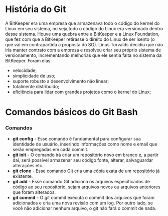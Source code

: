 # História do Git

A BitKeeper era uma empresa que armazenava todo o código do kernel do Linux em seu sistema, ou seja,todo o código do Linux era versionado dentro desse sistema. Houve uma quebra entre a BitKeeper e a Linux Foundation, que fez com que a BitKeeper retirasse o direito do Linux de ser isento (o que vai em contrapartida a proposta do SO). Linus Torvalds decidiu que não iria manter contrato com a empresa e resolveu criar seu próprio sistema de versionamento, incrementando melhorias que ele sentia falta no sistema da BitKeeper. Foram elas:  

- velocidade;
- simplicidade de uso;
- suporte robusto a desenvolvimento não linear;
- totalmente distribuído;
- eficiência para lidar com grandes projetos como o kernel do Linux;


# Comandos básicos do Git Bash

### Comandos 

- **git config** - Esse comando é fundamental para configurar sua identidade de usuário, inserindo informações como nome e email que serão empregadas em cada commit.
- **git init** - O comando irá criar um repositório novo em branco e, a partir daí, será possível armazenar seu código fonte, alterar, salvaguardar alterações etc.
- **git clone** - Esse comando Git cria uma cópia exata de um repositório já existente.
- **git add** - Esse comando Git adiciona os arquivos especificados de código ao seu repositório, sejam arquivos novos ou arquivos anteriores que foram alterados.
- **git commit** - O git commit executa o commit dos arquivos que foram adicionados e cria uma nova revisão com um log. Por outro lado, se você não adicionar nenhum arquivo, o git não fará o commit de nada.
